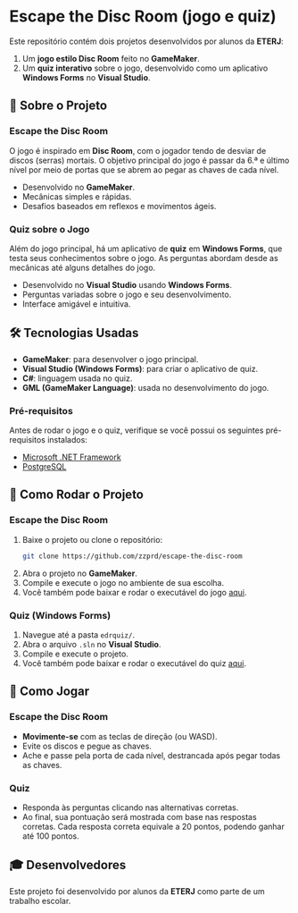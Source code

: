 # Escape the Disc Room (jogo e quiz)

Este repositório contém dois projetos desenvolvidos por alunos da **ETERJ**:
1. Um **jogo estilo Disc Room** feito no **GameMaker**.
2. Um **quiz interativo** sobre o jogo, desenvolvido como um aplicativo **Windows Forms** no **Visual Studio**.

## 📜 Sobre o Projeto

### Escape the Disc Room

O jogo é inspirado em **Disc Room**, com o jogador tendo de desviar de discos (serras) mortais. O objetivo principal do jogo é passar da 6.ª e último nível por meio de portas que se abrem ao pegar as chaves de cada nível.

- Desenvolvido no **GameMaker**.
- Mecânicas simples e rápidas.
- Desafios baseados em reflexos e movimentos ágeis.

### Quiz sobre o Jogo

Além do jogo principal, há um aplicativo de **quiz** em **Windows Forms**, que testa seus conhecimentos sobre o jogo. As perguntas abordam desde as mecânicas até alguns detalhes do jogo.

- Desenvolvido no **Visual Studio** usando **Windows Forms**.
- Perguntas variadas sobre o jogo e seu desenvolvimento.
- Interface amigável e intuitiva.

## 🛠️ Tecnologias Usadas

- **GameMaker**: para desenvolver o jogo principal.
- **Visual Studio (Windows Forms)**: para criar o aplicativo de quiz.
- **C#**: linguagem usada no quiz.
- **GML (GameMaker Language)**: usada no desenvolvimento do jogo.

### Pré-requisitos

Antes de rodar o jogo e o quiz, verifique se você possui os seguintes pré-requisitos instalados:

- [Microsoft .NET Framework](https://dotnet.microsoft.com/download/dotnet-framework)
- [PostgreSQL](https://www.postgresql.org/download)

## 🚀 Como Rodar o Projeto

### Escape the Disc Room

1. Baixe o projeto ou clone o repositório:
   ```bash
   git clone https://github.com/zzprd/escape-the-disc-room
   ```
2. Abra o projeto no **GameMaker**.
3. Compile e execute o jogo no ambiente de sua escolha.
4. Você também pode baixar e rodar o executável do jogo [aqui](/escape%20the%20disc%20room.exe).

### Quiz (Windows Forms)

1. Navegue até a pasta `edrquiz/`.
2. Abra o arquivo `.sln` no **Visual Studio**.
3. Compile e execute o projeto.
4. Você também pode baixar e rodar o executável do quiz [aqui](./edrquiz/escapethediscroomquiz/bin/Release/escapethediscroomquiz.exe). <!-- Compilar de novo para aplicar as mudanças na pontuação -->

## 📖 Como Jogar

### Escape the Disc Room

- **Movimente-se** com as teclas de direção (ou WASD).
- Evite os discos e pegue as chaves.
- Ache e passe pela porta de cada nível, destrancada após pegar todas as chaves.

### Quiz

- Responda às perguntas clicando nas alternativas corretas.
- Ao final, sua pontuação será mostrada com base nas respostas corretas. Cada resposta correta equivale a 20 pontos, podendo ganhar até 100 pontos.

## 🎓 Desenvolvedores

Este projeto foi desenvolvido por alunos da **ETERJ** como parte de um trabalho escolar.